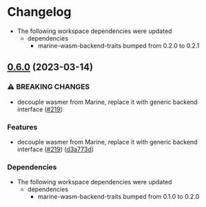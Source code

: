 # Changelog

* The following workspace dependencies were updated
  * dependencies
    * marine-wasm-backend-traits bumped from 0.2.0 to 0.2.1

## [0.6.0](https://github.com/fluencelabs/marine/compare/marine-module-info-parser-v0.5.1...marine-module-info-parser-v0.6.0) (2023-03-14)


### ⚠ BREAKING CHANGES

* decouple wasmer from Marine, replace it with generic backend interface ([#219](https://github.com/fluencelabs/marine/issues/219))

### Features

* decouple wasmer from Marine, replace it with generic backend interface ([#219](https://github.com/fluencelabs/marine/issues/219)) ([d3a773d](https://github.com/fluencelabs/marine/commit/d3a773df4f7ec80ab8146f68922802a4b9a450d0))


### Dependencies

* The following workspace dependencies were updated
  * dependencies
    * marine-wasm-backend-traits bumped from 0.1.0 to 0.2.0
